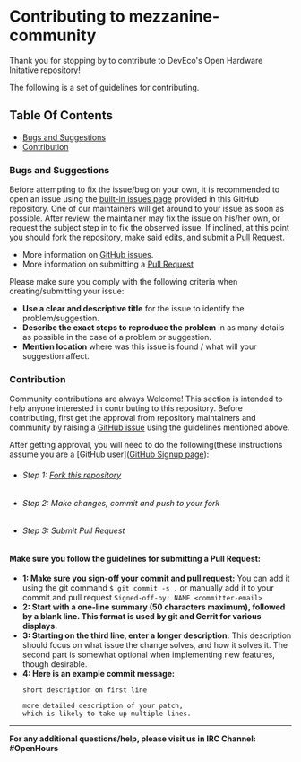# Contributing to mezzanine-community

Thank you for stopping by to contribute to DevEco's Open Hardware Initative repository!

The following is a set of guidelines for contributing.

## Table Of Contents

- [Bugs and Suggestions](#bugs-and-suggestions)
- [Contribution](#contribution)

### Bugs and Suggestions

Before attempting to fix the issue/bug on your own, it is recommended to open an issue using the [built-in issues page](https://github.com/96boards/mezzanine-community/issues) provided in this GitHub repository. One of our maintainers will get around to your issue as soon as possible. After review, the maintainer may fix the issue on his/her own, or request the subject step in to fix the observed issue. If inclined, at this point you should fork the repository, make said edits, and submit a [Pull Request](https://help.github.com/articles/about-pull-requests/).

- More information on [GitHub issues](https://guides.github.com/features/issues/).
- More information on submitting a [Pull Request](https://help.github.com/articles/about-pull-requests/)

Please make sure you comply with the following criteria when creating/submitting your issue:

- **Use a clear and descriptive title** for the issue to identify the problem/suggestion.
- **Describe the exact steps to reproduce the problem** in as many details as possible in the case of a problem or suggestion.
- **Mention location** where was this issue is found / what will your suggestion affect.

### Contribution

 Community contributions are always Welcome! This section is intended to help anyone interested in contributing to this repository. Before contributing, first get the approval from repository maintainers and community by raising a [GitHub issue](https://github.com/96boards/mezzanine-community/issues) using the guidelines mentioned above.

After getting approval, you will need to do the following(these instructions assume you are a [GitHub user]([GitHub Signup page](https://github.com/join)):
- ###### Step 1: [Fork this repository](https://help.github.com/articles/fork-a-repo/)

- ###### Step 2: Make changes, commit and push to your fork

- ###### Step 3: Submit Pull Request


#### Make sure you follow the guidelines for submitting a Pull Request:
- **1: Make sure you sign-off your commit and pull request:** You can add it using the git command ```$ git commit -s .``` or manually add it to your commit and pull request ```Signed-off-by: NAME <committer-email>```
- **2: Start with a one-line summary (50 characters maximum), followed by a blank line. This format is used by git and Gerrit for various displays.**
- **3: Starting on the third line, enter a longer description:** This description should focus on what issue the change solves, and how it solves it. The second part is somewhat optional when implementing new features, though desirable.
- **4: Here is an example commit message:**
  ```
  short description on first line

  more detailed description of your patch,
  which is likely to take up multiple lines.
  ```

***

**For any additional questions/help, please visit us in IRC Channel: #OpenHours**
